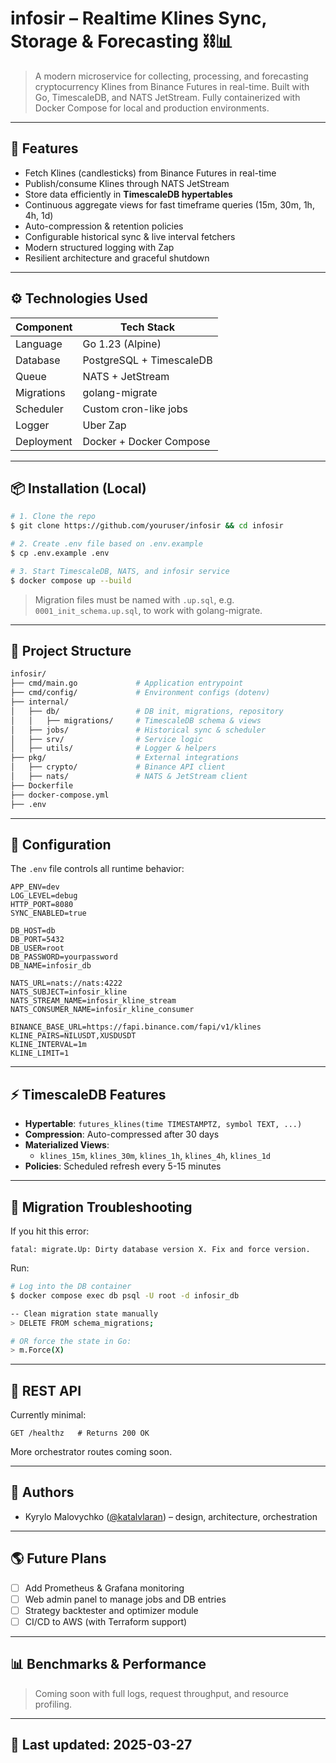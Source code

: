 # infosir – Realtime Klines Sync, Storage & Forecasting ⛓️📊

> A modern microservice for collecting, processing, and forecasting cryptocurrency Klines from Binance Futures in real-time. Built with Go, TimescaleDB, and NATS JetStream. Fully containerized with Docker Compose for local and production environments.

---

## 🚀 Features

- Fetch Klines (candlesticks) from Binance Futures in real-time
- Publish/consume Klines through NATS JetStream
- Store data efficiently in **TimescaleDB hypertables**
- Continuous aggregate views for fast timeframe queries (15m, 30m, 1h, 4h, 1d)
- Auto-compression & retention policies
- Configurable historical sync & live interval fetchers
- Modern structured logging with Zap
- Resilient architecture and graceful shutdown

---

## ⚙️ Technologies Used

| Component     | Tech Stack               |
|---------------|--------------------------|
| Language      | Go 1.23 (Alpine)         |
| Database      | PostgreSQL + TimescaleDB |
| Queue         | NATS + JetStream         |
| Migrations    | golang-migrate           |
| Scheduler     | Custom cron-like jobs    |
| Logger        | Uber Zap                 |
| Deployment    | Docker + Docker Compose  |

---

## 📦 Installation (Local)

~~~bash
# 1. Clone the repo
$ git clone https://github.com/youruser/infosir && cd infosir

# 2. Create .env file based on .env.example
$ cp .env.example .env

# 3. Start TimescaleDB, NATS, and infosir service
$ docker compose up --build
~~~

> Migration files must be named with `.up.sql`, e.g. `0001_init_schema.up.sql`, to work with golang-migrate.

---

## 🔎 Project Structure

~~~bash
infosir/
├── cmd/main.go             # Application entrypoint
├── cmd/config/             # Environment configs (dotenv)
├── internal/
│   ├── db/                 # DB init, migrations, repository
│   │   ├── migrations/     # TimescaleDB schema & views
│   ├── jobs/               # Historical sync & scheduler
│   ├── srv/                # Service logic
│   ├── utils/              # Logger & helpers
├── pkg/                    # External integrations
│   ├── crypto/             # Binance API client
│   ├── nats/               # NATS & JetStream client
├── Dockerfile
├── docker-compose.yml
├── .env
~~~

---

## 📝 Configuration

The `.env` file controls all runtime behavior:

~~~env
APP_ENV=dev
LOG_LEVEL=debug
HTTP_PORT=8080
SYNC_ENABLED=true

DB_HOST=db
DB_PORT=5432
DB_USER=root
DB_PASSWORD=yourpassword
DB_NAME=infosir_db

NATS_URL=nats://nats:4222
NATS_SUBJECT=infosir_kline
NATS_STREAM_NAME=infosir_kline_stream
NATS_CONSUMER_NAME=infosir_kline_consumer

BINANCE_BASE_URL=https://fapi.binance.com/fapi/v1/klines
KLINE_PAIRS=NILUSDT,XUSDUSDT
KLINE_INTERVAL=1m
KLINE_LIMIT=1
~~~

---

## ⚡️ TimescaleDB Features

- **Hypertable**: `futures_klines(time TIMESTAMPTZ, symbol TEXT, ...)`
- **Compression**: Auto-compressed after 30 days
- **Materialized Views**:
   - `klines_15m`, `klines_30m`, `klines_1h`, `klines_4h`, `klines_1d`
- **Policies**: Scheduled refresh every 5-15 minutes

---

## 🚧 Migration Troubleshooting

If you hit this error:

~~~
fatal: migrate.Up: Dirty database version X. Fix and force version.
~~~

Run:
~~~bash
# Log into the DB container
$ docker compose exec db psql -U root -d infosir_db

-- Clean migration state manually
> DELETE FROM schema_migrations;

# OR force the state in Go:
> m.Force(X)
~~~

---

## 🛌 REST API

Currently minimal:
~~~http
GET /healthz   # Returns 200 OK
~~~

More orchestrator routes coming soon.

---

## 🦜 Authors

- Kyrylo Malovychko ([@katalvlaran](https://github.com/katalvlaran)) – design, architecture, orchestration

---

## 🌎 Future Plans

- [ ] Add Prometheus & Grafana monitoring
- [ ] Web admin panel to manage jobs and DB entries
- [ ] Strategy backtester and optimizer module
- [ ] CI/CD to AWS (with Terraform support)

---

## 📊 Benchmarks & Performance

> Coming soon with full logs, request throughput, and resource profiling.

---

## 📅 Last updated: 2025-03-27

